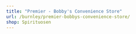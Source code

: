 ```yaml
---
title: "Premier - Bobby's Convenience Store"
url: /burnley/premier-bobbys-convenience-store/
shop: Spirituosen
---
```

